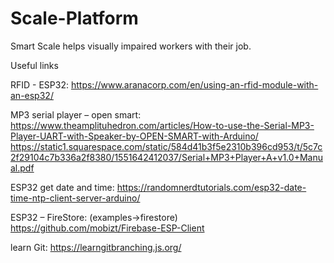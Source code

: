 # Scale-Platform
Smart Scale helps visually impaired workers with their job.


Useful links

RFID - ESP32:
https://www.aranacorp.com/en/using-an-rfid-module-with-an-esp32/

MP3 serial player – open smart:
https://www.theamplituhedron.com/articles/How-to-use-the-Serial-MP3-Player-UART-with-Speaker-by-OPEN-SMART-with-Arduino/
https://static1.squarespace.com/static/584d41b3f5e2310b396cd953/t/5c7c2f29104c7b336a2f8380/1551642412037/Serial+MP3+Player+A+v1.0+Manual.pdf

ESP32 get date and time:
https://randomnerdtutorials.com/esp32-date-time-ntp-client-server-arduino/

ESP32 – FireStore: (examples->firestore)
https://github.com/mobizt/Firebase-ESP-Client

learn Git:
https://learngitbranching.js.org/
